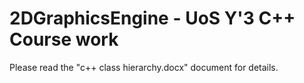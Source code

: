 # 2DGraphicsEngine - UoS Y'3 C++ Course work

Please read the "c++ class hierarchy.docx" document for details.
